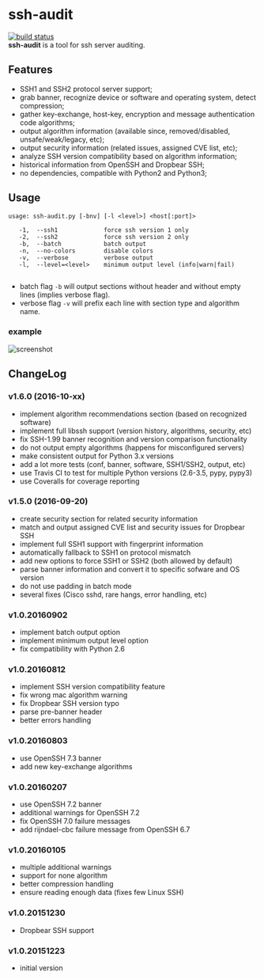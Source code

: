 # ssh-audit
[![build status](https://api.travis-ci.org/arthepsy/ssh-audit.svg)](https://travis-ci.org/arthepsy/ssh-audit)  
**ssh-audit** is a tool for ssh server auditing.  

## Features
- SSH1 and SSH2 protocol server support;
- grab banner, recognize device or software and operating system, detect compression;
- gather key-exchange, host-key, encryption and message authentication code algorithms;
- output algorithm information (available since, removed/disabled, unsafe/weak/legacy, etc);
- output security information (related issues, assigned CVE list, etc);
- analyze SSH version compatibility based on algorithm information;
- historical information from OpenSSH and Dropbear SSH;
- no dependencies, compatible with Python2 and Python3;

## Usage
```
usage: ssh-audit.py [-bnv] [-l <level>] <host[:port]>

   -1,  --ssh1             force ssh version 1 only
   -2,  --ssh2             force ssh version 2 only
   -b,  --batch            batch output
   -n,  --no-colors        disable colors
   -v,  --verbose          verbose output
   -l,  --level=<level>    minimum output level (info|warn|fail)
   
```
* batch flag `-b` will output sections without header and without empty lines (implies verbose flag).  
* verbose flag `-v` will prefix each line with section type and algorithm name.  

### example
![screenshot](https://cloud.githubusercontent.com/assets/7356025/19233757/3e09b168-8ef0-11e6-91b4-e880bacd0b8a.png)

## ChangeLog
### v1.6.0 (2016-10-xx)
 - implement algorithm recommendations section (based on recognized software)
 - implement full libssh support (version history, algorithms, security, etc)
 - fix SSH-1.99 banner recognition and version comparison functionality
 - do not output empty algorithms (happens for misconfigured servers)
 - make consistent output for Python 3.x versions
 - add a lot more tests (conf, banner, software, SSH1/SSH2, output, etc)
 - use Travis CI to test for multiple Python versions (2.6-3.5, pypy, pypy3)
 - use Coveralls for coverage reporting

### v1.5.0 (2016-09-20)
 - create security section for related security information
 - match and output assigned CVE list and security issues for Dropbear SSH
 - implement full SSH1 support with fingerprint information
 - automatically fallback to SSH1 on protocol mismatch
 - add new options to force SSH1 or SSH2 (both allowed by default)
 - parse banner information and convert it to specific sofware and OS version
 - do not use padding in batch mode
 - several fixes (Cisco sshd, rare hangs, error handling, etc)

### v1.0.20160902
 - implement batch output option
 - implement minimum output level option
 - fix compatibility with Python 2.6

### v1.0.20160812
 - implement SSH version compatibility feature
 - fix wrong mac algorithm warning
 - fix Dropbear SSH version typo
 - parse pre-banner header
 - better errors handling

### v1.0.20160803
 - use OpenSSH 7.3 banner
 - add new key-exchange algorithms

### v1.0.20160207
 - use OpenSSH 7.2 banner
 - additional warnings for OpenSSH 7.2 
 - fix OpenSSH 7.0 failure messages
 - add rijndael-cbc failure message from OpenSSH 6.7

### v1.0.20160105
 - multiple additional warnings
 - support for none algorithm
 - better compression handling  
 - ensure reading enough data (fixes few Linux SSH)  

### v1.0.20151230
 - Dropbear SSH support  

### v1.0.20151223
 - initial version  
